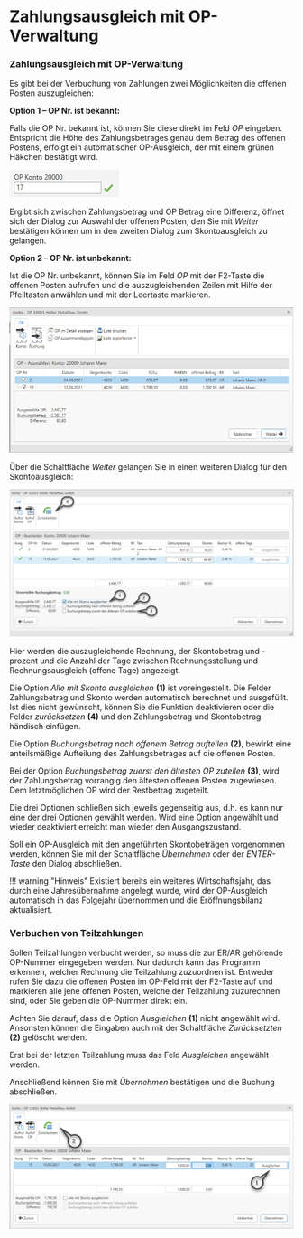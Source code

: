 # Zahlungsausgleich mit OP-Verwaltung

### Zahlungsausgleich mit OP-Verwaltung



Es gibt bei der Verbuchung von Zahlungen zwei Möglichkeiten die offenen Posten auszugleichen:


**Option 1 – OP Nr. ist bekannt:**

Falls die OP Nr. bekannt ist, können Sie diese direkt im Feld *OP* eingeben. Entspricht die Höhe des Zahlungsbetrages genau dem Betrag des offenen Postens, erfolgt ein automatischer OP-Ausgleich, der mit einem grünen Häkchen bestätigt wird.


![Image](<img/NeuesElement40.png>)


Ergibt sich zwischen Zahlungsbetrag und OP Betrag eine Differenz, öffnet sich der Dialog zur Auswahl der offenen Posten, den Sie mit *Weiter* bestätigen können um in den zweiten Dialog zum Skontoausgleich zu gelangen.


**Option 2 – OP Nr. ist unbekannt:**

Ist die OP Nr. unbekannt, können Sie im Feld *OP* mit der F2-Taste die offenen Posten aufrufen und die auszugleichenden Zeilen mit Hilfe der Pfeiltasten anwählen und mit der Leertaste markieren.


![Image](<img/NeuesElement39.png>)


Über die Schaltfläche *Weiter* gelangen Sie in einen weiteren Dialog für den Skontoausgleich:

![Image](<img/NeuesElement38.png>)


Hier werden die auszugleichende Rechnung, der Skontobetrag und -prozent und die Anzahl der Tage zwischen Rechnungsstellung und Rechnungsausgleich (offene Tage) angezeigt.


Die Option *Alle mit Skonto ausgleichen* **(1)** ist voreingestellt. Die Felder Zahlungsbetrag und Skonto werden automatisch berechnet und ausgefüllt. Ist dies nicht gewünscht, können Sie die Funktion deaktivieren oder die Felder *zurücksetzen* **(4)** und den Zahlungsbetrag und Skontobetrag händisch einfügen.


Die Option *Buchungsbetrag nach offenem Betrag aufteilen* **(2)**, bewirkt eine anteilsmäßige Aufteilung des Zahlungsbetrages auf die offenen Posten.


Bei der Option *Buchungsbetrag zuerst den ältesten OP zuteilen* **(3)**, wird der Zahlungsbetrag vorrangig den ältesten offenen Posten zugewiesen. Dem letztmöglichen OP wird der Restbetrag zugeteilt.


Die drei Optionen schließen sich jeweils gegenseitig aus, d.h. es kann nur eine der drei Optionen gewählt werden. Wird eine Option angewählt und wieder deaktiviert erreicht man wieder den Ausgangszustand.

Soll ein OP-Ausgleich mit den angeführten Skontobeträgen vorgenommen werden, können Sie mit der Schaltfläche *Übernehmen* oder der *ENTER-Taste* den Dialog abschließen.


!!! warning "Hinweis"
    Existiert bereits ein weiteres Wirtschaftsjahr, das durch eine Jahresübernahme angelegt wurde, wird der OP-Ausgleich automatisch in das Folgejahr übernommen und die Eröffnungsbilanz aktualisiert.



### Verbuchen von Teilzahlungen


Sollen Teilzahlungen verbucht werden, so muss die zur ER/AR gehörende OP-Nummer eingegeben werden. Nur dadurch kann das Programm erkennen, welcher Rechnung die Teilzahlung zuzuordnen ist. Entweder rufen Sie dazu die offenen Posten im OP-Feld mit der F2-Taste auf und markieren alle jene offenen Posten, welche der Teilzahlung zuzurechnen sind, oder Sie geben die OP-Nummer direkt ein.

Achten Sie darauf, dass die Option *Ausgleichen* **(1)** nicht angewählt wird. Ansonsten können die Eingaben auch mit der Schaltfläche *Zurücksetzten* **(2)** gelöscht werden.


Erst bei der letzten Teilzahlung muss das Feld *Ausgleichen* angewählt werden.


Anschließend können Sie mit *Übernehmen* bestätigen und die Buchung abschließen.

![Image](<img/NeuesElement37.png>)

